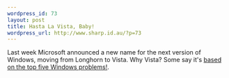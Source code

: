 ```yaml
--- 
wordpress_id: 73
layout: post
title: Hasta La Vista, Baby!
wordpress_url: http://www.sharp.id.au/?p=73
---
```

Last week Microsoft announced a new name for the next version of Windows, moving from Longhorn to Vista. Why Vista? Some say it's <a href="http://blog.veggiedude.com/2005/07/hasta-la-vista-baby.html">based on the top five Windows problems!</a>.
